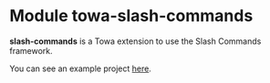 # Module towa-slash-commands
**slash-commands** is a Towa extension to use the Slash Commands framework.

You can see an example project [here](https://github.com/NinoDiscord/towa/tree/master/test).
